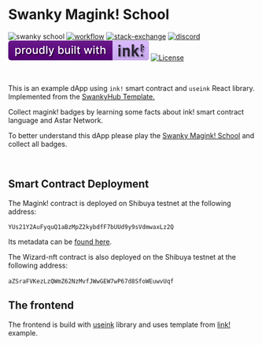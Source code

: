 # Swanky Magink! School <br/>

![swanky school](https://github.com/swanky-dapps/magink-dapp/assets/34627453/107adca8-3c94-4d5c-8bce-4a0d7c7d1f7f)
[![workflow][a1]][a2] [![stack-exchange][s1]][s2] [![discord][d1]][d2] [![built-with-ink][i1]][i2] [![License][ap1]][ap2]

[s1]: https://img.shields.io/badge/click-white.svg?logo=StackExchange&label=ink!%20Support%20on%20StackExchange&labelColor=white&color=blue
[s2]: https://substrate.stackexchange.com/questions/tagged/ink?tab=Votes
[a1]: https://github.com/swanky-dapps/nft/actions/workflows/test.yml/badge.svg
[a2]: https://github.com/swanky-dapps/nft/actions/workflows/test.yml
[d1]: https://img.shields.io/discord/722223075629727774?style=flat-square&label=discord
[d2]: https://discord.gg/Z3nC9U4
[i1]: /.images/ink.svg
[i2]: https://github.com/paritytech/ink
[ap1]: https://img.shields.io/badge/License-Apache%202.0-blue.svg
[ap2]: https://opensource.org/licenses/Apache-2.0

<br clear="both"/>

This is an example dApp using `ink!` smart contract and `useink` React library. Implemented from the [SwankyHub Template.](https://github.com/swankyhub/magink-dapp/tree/master)

Collect magink! badges by learning some facts about ink! smart contract language and Astar Network.

To better understand this dApp please play the [Swanky Magink! School](https://honour-d-dev.github.io/magink-dapp/) and collect all badges.

<br clear="both"/>

## Smart Contract Deployment

The Magink! contract is deployed on Shibuya testnet at the following address:

```
YUs21Y2AuFyquQ1aBzMpZ2kybdfF7bUUd9y9sVdmwaxLz2Q
```

Its metadata can be [found here](./frontend/src/metadata.json).

The Wizard-nft contract is also deployed on the Shibuya testnet at the following address:

`aZSraFVKezLzQWmZ62NzMvfJWwGEW7wP67d8SfoWEuwvUqf`

## The frontend

The frontend is build with [useink](https://github.com/paritytech/useink) library and uses template from [link!](https://use.ink/examples/dapps) example.
